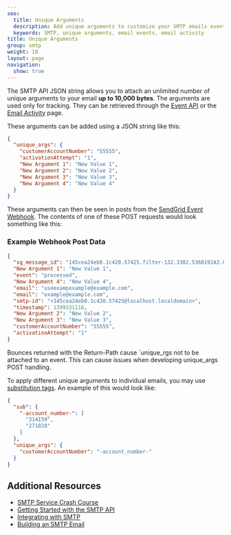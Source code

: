 ```yaml
---
seo:
  title: Unique Arguments
  description: Add unique arguments to customize your SMTP emails event tracking
  keywords: SMTP, unique arguments, email events, email activity
title: Unique Arguments
group: smtp
weight: 10
layout: page
navigation:
  show: true
---
```


The SMTP API JSON string allows you to attach an unlimited number of unique arguments to your email **up to 10,000 bytes**. The arguments are used only for tracking. They can be retrieved through the [Event API]({{root_url}}/for-developers/tracking-events/event/) or the [Email Activity]({{root_url}}/help-support/analytics-and-reporting/email-activity-feed/) page.

These arguments can be added using a JSON string like this:

```json
{
  "unique_args": {
    "customerAccountNumber": "55555",
    "activationAttempt": "1",
    "New Argument 1": "New Value 1",
    "New Argument 2": "New Value 2",
    "New Argument 3": "New Value 3",
    "New Argument 4": "New Value 4"
  }
}
```

These arguments can then be seen in posts from the [SendGrid Event Webhook]({{root_url}}/for-developers/tracking-events/event/). The contents of one of these POST requests would look something like this:

### Example Webhook Post Data
```json
{
  "sg_message_id": "145cea24eb8.1c420.57425.filter-132.3382.5368192A3.0",
  "New Argument 1": "New Value 1",
  "event": "processed",
  "New Argument 4": "New Value 4",
  "email": "useexampexample@example.com",
  "email": "example@example.com",
  "smtp-id": "<145cea24eb8.1c420.57425@localhost.localdomain>",
  "timestamp": 1399331116,
  "New Argument 2": "New Value 2",
  "New Argument 3": "New Value 3",
  "customerAccountNumber": "55555",
  "activationAttempt": "1"
}
```

<call-out type="warning">

Bounces returned with the Return-Path cause `unique_rgs not to be attached to an event. This can cause issues when developing unique_args POST handling.

</call-out>

To apply different unique arguments to individual emails, you may use [substitution tags]({{root_url}}/for-developers/sending-email/substitution-tags/). An example of this would look like:

```json
{
  "sub": {
    "-account_number-": [
      "314159",
      "271828"
    ]
  },
  "unique_args": {
    "customerAccountNumber": "-account_number-"
  }
}
```

## 	Additional Resources

- [SMTP Service Crash Course](https://sendgrid.com/blog/smtp-service-crash-course/)
- [Getting Started with the SMTP API]({{root_url}}/for-developers/sending-email/getting-started-smtp/)
- [Integrating with SMTP]({{root_url}}/for-developers/sending-email/integrating-with-the-smtp-api/)
- [Building an SMTP Email]({{root_url}}/for-developers/sending-email/building-an-smtp-email/)
